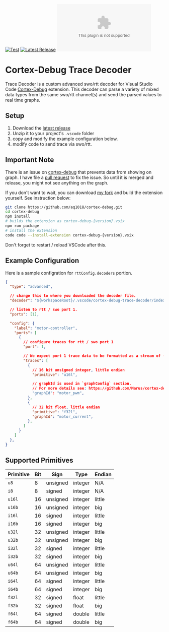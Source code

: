 [![Test](https://github.com/aq1018/cortex-debug-trace-decoder/actions/workflows/test.yml/badge.svg)](https://github.com/aq1018/cortex-debug-trace-decoder/actions/workflows/test.yml)
[![Latest Release](https://img.shields.io/github/v/release/aq1018/cortex-debug-trace-decoder
)](https://github.com/aq1018/cortex-debug-trace-decoder/releases/latest)
[![GitHub release (latest by SemVer and asset)](https://img.shields.io/github/downloads/aq1018/cortex-debug-trace-decoder/latest/cortex-debug-trace-decoder.zip)](https://github.com/aq1018/cortex-debug-trace-decoder/releases/latest/download/cortex-debug-trace-decoder.zip)


# Cortex-Debug Trace Decoder

Trace Decoder is a custom advanced swo/rtt decoder for Visual Studio Code [Cortex-Debug](https://github.com/Marus/cortex-debug) extension. This decoder can parse a variety of mixed data types from the same swo/rtt channel(s) and send the parsed values to real time graphs.

## Setup

1. Download the [latest release](https://github.com/aq1018/cortex-debug-trace-decoder/releases/latest/download/cortex-debug-trace-decoder.zip)
2. Unzip it to your project's `.vscode` folder
3. copy and modify the example configuration below.
4. modify code to send trace via swo/rtt.

## Important Note

There is an issue on [cortex-debug](https://github.com/Marus/cortex-debug) that prevents data from showing on graph. I have file a [pull request](https://github.com/Marus/cortex-debug/pull/961) to fix the issue. So until it is merged and release, you might not see anything on the graph.

If you don't want to wait, you can download [my fork](https://github.com/aq1018/cortex-debug) and build the extension yourself. See instruction below:

```bash
git clone https://github.com/aq1018/cortex-debug.git
cd cortex-debug
npm install
# builds the extension as cortex-debug-{version}.vsix
npm run package
# install the extension
code code --install-extension cortex-debug-{version}.vsix
```

Don't forget to restart / reload VSCode after this.


## Example Configuration

Here is a sample configration for `rttConfig.decoders` portion.

```json
{
  "type": "advanced",

  // change this to where you downloaded the decoder file.
  "decoder": "${workspaceRoot}/.vscode/cortex-debug-trace-decoder/index.js",

  // listen to rtt / swo port 1.
  "ports": [1],

  "config": {
    "label": "motor-controller",
    "ports": [
      {
        // configure traces for rtt / swo port 1
        "port": 1,

        // We expect port 1 trace data to be formatted as a stream of (u16l, f32l) tuples.
        "traces": [
          {
            // 16 bit unsigned integer, little endian
            "primitive": "u16l",

            // graphId is used in `graphConfig` section.
            // For more details see: https://github.com/Marus/cortex-debug/wiki/SWO-Output#output-graphing-graphing
            "graphId": "motor_pwm",
          },
          {
            // 32 bit float, little endian
            "primitive": "f32l",
            "graphId": "motor_current",
          },
        ]
      }
    ]
  },
}
```

## Supported Primitives

| Primitive   | Bit  | Sign      | Type     | Endian  |
|-----------  |----  |---------  | -------  | ------  |
| `u8`        | 8    | unsigned  | integer  | N/A     |
| `i8`        | 8    | signed    | integer  | N/A     |
| `u16l`      | 16   | unsigned  | integer  | little  |
| `u16b`      | 16   | unsigned  | integer  | big     |
| `i16l`      | 16   | signed    | integer  | little  |
| `i16b`      | 16   | signed    | integer  | big     |
| `u32l`      | 32   | unsigned  | integer  | little  |
| `u32b`      | 32   | unsigned  | integer  | big     |
| `i32l`      | 32   | signed    | integer  | little  |
| `i32b`      | 32   | signed    | integer  | big     |
| `u64l`      | 64   | unsigned  | integer  | little  |
| `u64b`      | 64   | unsigned  | integer  | big     |
| `i64l`      | 64   | signed    | integer  | little  |
| `i64b`      | 64   | signed    | integer  | big     |
| `f32l`      | 32   | signed    | float    | little  |
| `f32b`      | 32   | signed    | float    | big     |
| `f64l`      | 64   | signed    | double   | little  |
| `f64b`      | 64   | signed    | double   | big     |

